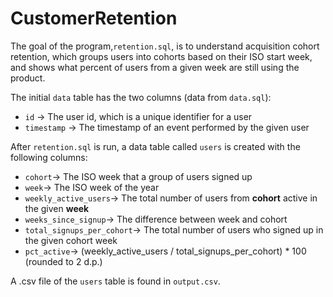 # CustomerRetention

The goal of the program,```retention.sql```, is to understand acquisition cohort retention, which groups users into cohorts based on their ISO start week, and shows what percent of users from a given week are still using the product. 

The initial `data` table has the two columns (data from `data.sql`): 
 - `id` → The user id, which is a unique identifier for a user
 - `timestamp` → The timestamp of an event performed by the given user 
 
After ```retention.sql``` is run, a data table called `users` is created with the following columns: 
- `cohort`→ The ISO week that a group of users signed up
- `week`→ The ISO week of the year
- `weekly_active_users`→ The total number of users from **cohort** active in the given **week**
- `weeks_since_signup`→ The difference between week and cohort
- `total_signups_per_cohort`→ The total number of users who signed up in the given cohort week
- `pct_active`→ (weekly_active_users / total_signups_per_cohort) * 100 (rounded to 2 d.p.)

A .csv file of the `users` table is found in `output.csv`.

